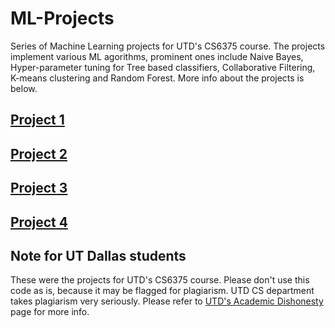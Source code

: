# ML-Projects

Series of Machine Learning projects for UTD's CS6375 course. The projects implement various ML agorithms, prominent ones include Naive Bayes, Hyper-parameter tuning for Tree based classifiers, Collaborative Filtering, K-means clustering and Random Forest. More info about the projects is below.

## [Project 1](./project1/README.md)

## [Project 2](./project2/README.md)

## [Project 3](./project3/README.md)

## [Project 4](./project4/README.md)


## Note for UT Dallas students

These were the projects for UTD's CS6375 course.
Please don't use this code as is, because it may be flagged for plagiarism. UTD CS department takes plagiarism very seriously.
Please refer to [UTD's Academic Dishonesty](https://conduct.utdallas.edu/dishonesty) page for more info.
